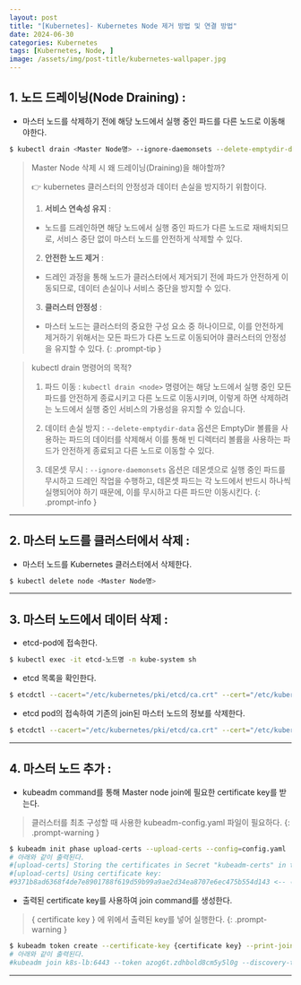 ```yaml
---
layout: post
title: "[Kubernetes]- Kubernetes Node 제거 방법 및 연결 방법"
date: 2024-06-30
categories: Kubernetes
tags: [Kubernetes, Node, ]
image: /assets/img/post-title/kubernetes-wallpaper.jpg
---
```



## 1. 노드 드레이닝(Node Draining) :
- 마스터 노드를 삭제하기 전에 해당 노드에서 실행 중인 파드를 다른 노드로 이동해야한다.
``` bash
$ kubectl drain <Master Node명> --ignore-daemonsets --delete-emptydir-data
```

>Master Node 삭제 시 왜 드레이닝(Draining)을 해야할까?
>
>👉 kubernetes 클러스터의 안정성과 데이터 손실을 방지하기 위함이다.
>
>1. **서비스 연속성 유지** :
>- 노드를 드레인하면 해당 노드에서 실행 중인 파드가 다른 노드로 재배치되므로, 서비스 중단 없이 마스터 노드를 안전하게 삭제할 수 있다.
>
>2. **안전한 노드 제거** :
>- 드레인 과정을 통해 노드가 클러스터에서 제거되기 전에 파드가 안전하게 이동되므로, 데이터 손실이나 서비스 중단을 방지할 수 있다.
>
>3. **클러스터 안정성** :
> - 마스터 노드는 클러스터의 중요한 구성 요소 중 하나이므로, 이를 안전하게 제거하기 위해서는 모든 파드가 다른 노드로 이동되어야 클러스터의 안정성을 유지할 수 있다.
{: .prompt-tip }

> kubectl drain 명령어의 목적?
>1. 파드 이동 :
>`kubectl drain <node>` 명령어는 해당 노드에서 실행 중인 모든 파드를 안전하게 종료시키고 다른 노드로 이동시키며, 이렇게 하면 삭제하려는 노드에서 실행 중인 서비스의 가용성을 유지할 수 있습니다.
>
>2. 데이터 손실 방지 :
>`--delete-emptydir-data` 옵션은 EmptyDir 볼륨을 사용하는 파드의 데이터를 삭제해서 이를 통해 빈 디렉터리 볼륨을 사용하는 파드가 안전하게 종료되고 다른 노드로 이동할 수 있다.
>
>3. 데몬셋 무시 :
>`--ignore-daemonsets` 옵션은 데몬셋으로 실행 중인 파드를 무시하고 드레인 작업을 수행하고, 데몬셋 파드는 각 노드에서 반드시 하나씩 실행되어야 하기 때문에, 이를 무시하고 다른 파드만 이동시킨다.
{: .prompt-info }

* * *   

## 2. 마스터 노드를 클러스터에서 삭제 :
- 마스터 노드를 Kubernetes 클러스터에서 삭제한다.
```bash
$ kubectl delete node <Master Node명>
```

* * *

## 3. 마스터 노드에서 데이터 삭제 :
- etcd-pod에 접속한다.
```bash
$ kubectl exec -it etcd-노드명 -n kube-system sh
```

- etcd 목록을 확인한다.
```bash
$ etcdctl --cacert="/etc/kubernetes/pki/etcd/ca.crt" --cert="/etc/kubernetes/pki/etcd/server.crt" --key="/etc/kubernetes/pki/etcd/server.key" member list
```

- etcd pod의 접속하여 기존의 join된 마스터 노드의 정보를 삭제한다.
```bash
$ etcdctl --cacert="/etc/kubernetes/pki/etcd/ca.crt" --cert="/etc/kubernetes/pki/etcd/server.crt" --key="/etc/kubernetes/pki/etcd/server.key" member remove <1열의ID값>
```

* * *

## 4. 마스터 노드 추가 :
- kubeadm command를 통해 Master node join에 필요한 certificate key를 받는다.

> 클러스터를 최초 구성할 때 사용한 kubeadm-config.yaml 파일이 필요하다.
{: .prompt-warning }

```bash
$ kubeadm init phase upload-certs --upload-certs --config=config.yaml
# 아래와 같이 출력된다.
#[upload-certs] Storing the certificates in Secret "kubeadm-certs" in the "kube-system" Namespace
#[upload-certs] Using certificate key:
#9371b8ad6368f4de7e8901788f619d59b99a9ae2d34ea8707e6ec475b554d143 <-- 복사
```

- 출력된 certificate key를 사용하여 join command를 생성한다.

> { certificate key } 에 위에서 출력된 key를 넣어 실행한다.
{: .prompt-warning }

```bash
$ kubeadm token create --certificate-key {certificate key} --print-join-command
# 아래와 같이 출력된다.
#kubeadm join k8s-lb:6443 --token azog6t.zdhbold8cm5y5l0g --discovery-token-ca-cert-hash sha256:8da0a0a22f03adb6f5c8472ea7a06a5a31e12cbe9097ed5dce99abb861eb9db6 --control-plane --certificate-key 9371b8ad6368f4de7e8901788f619d59b99a9ae2d34ea8707e6ec475b554d143
```

* * *
